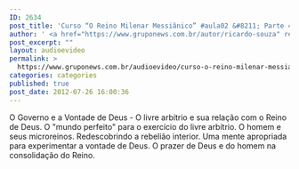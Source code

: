 ```yaml
---
ID: 2634
post_title: 'Curso “O Reino Milenar Messiânico” #aula02 &#8211; Parte 4'
author: ' <a href="https://www.gruponews.com.br/autor/ricardo-souza" rel="tag">Ricardo Souza</a>'
post_excerpt: ""
layout: audioevideo
permalink: >
  https://www.gruponews.com.br/audioevideo/curso-o-reino-milenar-messianico-aula02-parte-4
categories: categories
published: true
post_date: 2012-07-26 16:00:36
---
```

O Governo e a Vontade de Deus - O livre arbítrio e sua relação com o Reino de Deus. O "mundo perfeito" para o exercício do livre arbítrio. O homem e seus microreinos. Redescobrindo a rebelião interior. Uma mente apropriada para experimentar a vontade de Deus. O prazer de Deus e do homem na consolidação do Reino.
<div></div>
